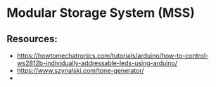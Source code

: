 # Modular Storage System (MSS)



## Resources:

 - https://howtomechatronics.com/tutorials/arduino/how-to-control-ws2812b-individually-addressable-leds-using-arduino/
 - https://www.szynalski.com/tone-generator/
 - 